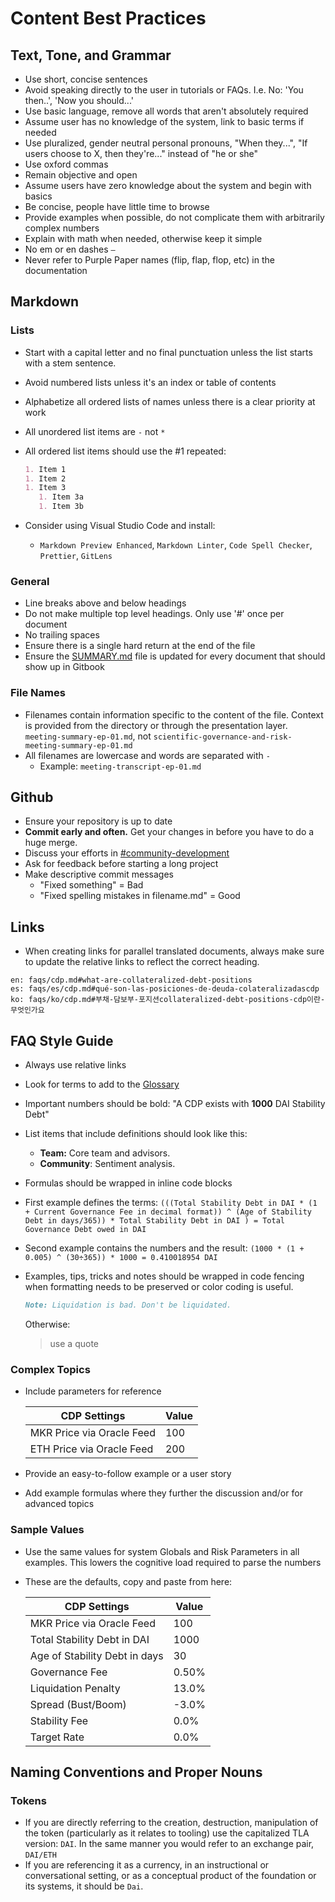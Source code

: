 # Content Best Practices

## Text, Tone, and Grammar

- Use short, concise sentences
- Avoid speaking directly to the user in tutorials or FAQs. I.e. No: 'You then..', 'Now you should...'
- Use basic language, remove all words that aren't absolutely required
- Assume user has no knowledge of the system, link to basic terms if needed
- Use pluralized, gender neutral personal pronouns, "When they...", "If users choose to X, then they're..." instead of "he or she"
- Use oxford commas
- Remain objective and open
- Assume users have zero knowledge about the system and begin with basics
- Be concise, people have little time to browse
- Provide examples when possible, do not complicate them with arbitrarily complex numbers
- Explain with math when needed, otherwise keep it simple
- No em or en dashes `—`
- Never refer to Purple Paper names (flip, flap, flop, etc) in the documentation

## Markdown

### Lists

- Start with a capital letter and no final punctuation unless the list starts with a stem sentence.
- Avoid numbered lists unless it's an index or table of contents
- Alphabetize all ordered lists of names unless there is a clear priority at work
- All unordered list items are `-` not `*`
- All ordered list items should use the #1 repeated:

  ```markdown
  1. Item 1
  1. Item 2
  1. Item 3
     1. Item 3a
     1. Item 3b
  ```

- Consider using Visual Studio Code and install:
  - `Markdown Preview Enhanced`, `Markdown Linter`, `Code Spell Checker`, `Prettier`, `GitLens`

### General

- Line breaks above and below headings
- Do not make multiple top level headings. Only use '#' once per document
- No trailing spaces
- Ensure there is a single hard return at the end of the file
- Ensure the [SUMMARY.md](../SUMMARY.md) file is updated for every document that should show up in Gitbook

### File Names

- Filenames contain information specific to the content of the file. Context is provided from the directory or through the presentation layer.
  `meeting-summary-ep-01.md`, not `scientific-governance-and-risk-meeting-summary-ep-01.md`
- All filenames are lowercase and words are separated with `-`
  - Example: `meeting-transcript-ep-01.md`

## Github

- Ensure your repository is up to date
- **Commit early and often.** Get your changes in before you have to do a huge merge.
- Discuss your efforts in [#community-development](https://chat.makerdao.com/channel/community-development)
- Ask for feedback before starting a long project
- Make descriptive commit messages
  - "Fixed something" = Bad
  - "Fixed spelling mistakes in filename.md" = Good
  
## Links

- When creating links for parallel translated documents, always make sure to update the relative links to reflect the correct heading. 

```
en: faqs/cdp.md#what-are-collateralized-debt-positions
es: faqs/es/cdp.md#qué-son-las-posiciones-de-deuda-colateralizadascdp
ko: faqs/ko/cdp.md#부채-담보부-포지션collateralized-debt-positions-cdp이란-무엇인가요
```

## FAQ Style Guide

- Always use relative links
- Look for terms to add to the [Glossary](../faqs/glossary.md)
- Important numbers should be bold: "A CDP exists with **1000** DAI Stability Debt"
- List items that include definitions should look like this:
  - **Team:** Core team and advisors.
  - **Community**: Sentiment analysis.
- Formulas should be wrapped in inline code blocks
- First example defines the terms:
  `(((Total Stability Debt in DAI * (1 + Current Governance Fee in decimal format)) ^ (Age of Stability Debt in days/365)) * Total Stability Debt in DAI ) = Total Governance Debt owed in DAI`
- Second example contains the numbers and the result:
  `(1000 * (1 + 0.005) ^ (30÷365)) * 1000 = 0.410018954 DAI`
- Examples, tips, tricks and notes should be wrapped in code fencing when formatting needs to be preserved or color coding is useful.

  ```markdown
  Note: Liquidation is bad. Don't be liquidated.
  ```

  Otherwise:
  > use a quote

### Complex Topics

- Include parameters for reference

  | CDP Settings              | Value |
  | ------------------------- | ----- |
  | MKR Price via Oracle Feed | 100   |
  | ETH Price via Oracle Feed | 200   |

- Provide an easy-to-follow example or a user story
- Add example formulas where they further the discussion and/or for advanced topics

### Sample Values

- Use the same values for system Globals and Risk Parameters in all examples. This lowers the cognitive load required to parse the numbers
- These are the defaults, copy and paste from here:

  | CDP Settings                  | Value |
  | ----------------------------- | ----- |
  | MKR Price via Oracle Feed     | 100   |
  | Total Stability Debt in DAI   | 1000  |
  | Age of Stability Debt in days | 30    |
  | Governance Fee                | 0.50% |
  | Liquidation Penalty           | 13.0% |
  | Spread (Bust/Boom)            | -3.0% |
  | Stability Fee                 | 0.0%  |
  | Target Rate                   | 0.0%  |

## Naming Conventions and Proper Nouns

### Tokens

- If you are directly referring to the creation, destruction, manipulation of the token (particularly as it relates to tooling) use the capitalized TLA version: `DAI`. In the same manner you would refer to an exchange pair, `DAI/ETH`
- If you are referencing it as a currency, in an instructional or conversational setting, or as a conceptual product of the foundation or its systems, it should be `Dai`.
